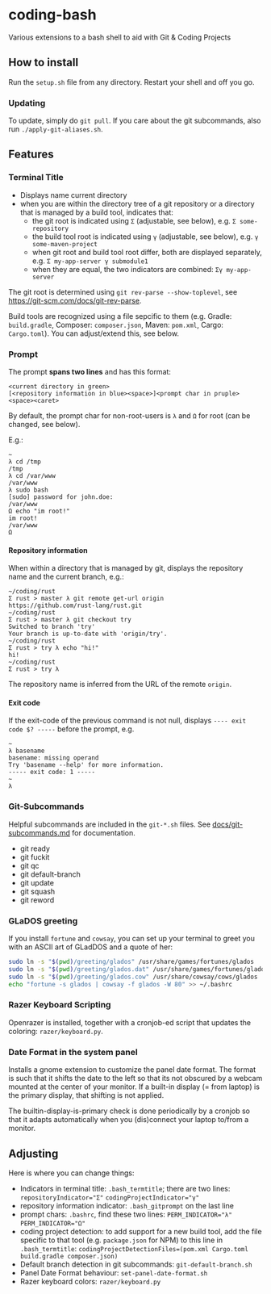 # coding-bash
Various extensions to a bash shell to aid with Git &amp; Coding Projects

## How to install

Run the `setup.sh` file from any directory. Restart your shell and off you go.

### Updating

To update, simply do `git pull`. If you care about the git subcommands, also run `./apply-git-aliases.sh`.

## Features

### Terminal Title

* Displays name current directory
* when you are within the directory tree of a git repository or a directory that is managed by a build tool, indicates that:
  * the git root is indicated using `Σ` (adjustable, see below), e.g. `Σ some-repository`
  * the build tool root is indicated using `γ` (adjustable, see below), e.g. `γ some-maven-project`
  * when git root and build tool root differ, both are displayed separately, e.g. `Σ my-app-server γ submodule1`
  * when they are equal, the two indicators are combined: `Σγ my-app-server`

The git root is determined using `git rev-parse --show-toplevel`, see https://git-scm.com/docs/git-rev-parse.

Build tools are recognized using a file sepcific to them (e.g. Gradle: `build.gradle`, Composer: `composer.json`,
Maven: `pom.xml`, Cargo: `Cargo.toml`). You can adjust/extend this, see below.

### Prompt

The prompt **spans two lines** and has this format:

```
<current directory in green>
[<repository information in blue><space>]<prompt char in pruple><space><caret>
```

By default, the prompt char for non-root-users is `λ` and `Ω` for root (can be changed, see below).

E.g.:

```
~
λ cd /tmp
/tmp
λ cd /var/www
/var/www
λ sudo bash
[sudo] password for john.doe: 
/var/www
Ω echo "im root!"
im root!
/var/www
Ω 
```

#### Repository information

When within a directory that is managed by git, displays the repository name and the current branch, e.g.:

```
~/coding/rust
Σ rust > master λ git remote get-url origin
https://github.com/rust-lang/rust.git
~/coding/rust
Σ rust > master λ git checkout try
Switched to branch 'try'
Your branch is up-to-date with 'origin/try'.
~/coding/rust
Σ rust > try λ echo "hi!"
hi!
~/coding/rust
Σ rust > try λ 
```

The repository name is inferred from the URL of the remote `origin`.

#### Exit code

If the exit-code of the previous command is not null, displays `---- exit code $? -----` before the prompt, e.g.

```
~
λ basename
basename: missing operand
Try 'basename --help' for more information.
----- exit code: 1 -----
~
λ 
```

### Git-Subcommands

Helpful subcommands are included in the `git-*.sh` files. See [docs/git-subcommands.md](docs/git-subcommands.md) for documentation.

* git ready
* git fuckit
* git qc
* git default-branch
* git update
* git squash
* git reword

### GLaDOS greeting

If you install `fortune` and `cowsay`, you can set up your terminal to greet you with an ASCII art
of GLadDOS and a quote of her:

```bash
sudo ln -s "$(pwd)/greeting/glados" /usr/share/games/fortunes/glados
sudo ln -s "$(pwd)/greeting/glados.dat" /usr/share/games/fortunes/glados.dat
sudo ln -s "$(pwd)/greeting/glados.cow" /usr/share/cowsay/cows/glados
echo "fortune -s glados | cowsay -f glados -W 80" >> ~/.bashrc
```

### Razer Keyboard Scripting

Openrazer is installed, together with a cronjob-ed script that updates the coloring: `razer/keyboard.py`.

### Date Format in the system panel

Installs a gnome extension to customize the panel date format. The format is such that it shifts
the date to the left so that its not obscured by a webcam mounted at the center of your monitor.
If a built-in display (= from laptop) is the primary display, that shifting is not applied.

The builtin-display-is-primary check is done periodically by a cronjob so that it adapts automatically
when you (dis)connect your laptop to/from a monitor.

## Adjusting

Here is where you can change things:

* Indicators in terminal title: `.bash_termtitle`; there are two lines:
  `repositoryIndicator="Σ"`
  `codingProjectIndicator="γ"`
* repository information indicator: `.bash_gitprompt` on the last line
* prompt chars: `.bashrc`, find these two lines:
  `PERM_INDICATOR="λ"`
  `PERM_INDICATOR="Ω"`
* coding project detection: to add support for a new build tool, add the file specific to that tool (e.g. `package.json` for NPM)
  to this line in `.bash_termtitle`: `codingProjectDetectionFiles=(pom.xml Cargo.toml build.gradle composer.json)`
* Default branch detection in git subcommands: `git-default-branch.sh`
* Panel Date Format behaviour: `set-panel-date-format.sh`
* Razer keyboard colors: `razer/keyboard.py`
